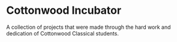 # Cottonwood Incubator

A collection of projects that were made through the hard work and dedication of Cottonwood Classical students.
